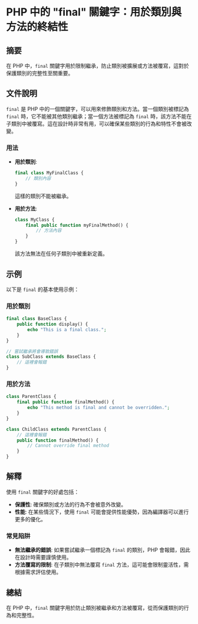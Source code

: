 <!--
Meta Description: # PHP 中的 "final" 關鍵字：用於類別與方法的終結性 ## 摘要 在 PHP 中，`final` 關鍵字用於限制繼承，防止類別被擴展或方法被覆寫，這對於保護類別的完整性至關重要。 ## 文件說明 `final` 是 PHP 中的一個關鍵字，可以用來修飾類別和方法。當一個類別被標記為 `f...
Meta Keywords: final, php, class, public, function
-->

# PHP 中的 "final" 關鍵字：用於類別與方法的終結性

## 摘要
在 PHP 中，`final` 關鍵字用於限制繼承，防止類別被擴展或方法被覆寫，這對於保護類別的完整性至關重要。

## 文件說明
`final` 是 PHP 中的一個關鍵字，可以用來修飾類別和方法。當一個類別被標記為 `final` 時，它不能被其他類別繼承；當一個方法被標記為 `final` 時，該方法不能在子類別中被覆寫。這在設計時非常有用，可以確保某些類別的行為和特性不會被改變。

### 用法
- **用於類別**: 
  ```php
  final class MyFinalClass {
      // 類別內容
  }
  ```
  這樣的類別不能被繼承。

- **用於方法**: 
  ```php
  class MyClass {
      final public function myFinalMethod() {
          // 方法內容
      }
  }
  ```
  該方法無法在任何子類別中被重新定義。

## 示例
以下是 `final` 的基本使用示例：

### 用於類別
```php
final class BaseClass {
    public function display() {
        echo "This is a final class.";
    }
}

// 嘗試繼承將會導致錯誤
class SubClass extends BaseClass {
    // 這裡會報錯
}
```

### 用於方法
```php
class ParentClass {
    final public function finalMethod() {
        echo "This method is final and cannot be overridden.";
    }
}

class ChildClass extends ParentClass {
    // 這裡會報錯
    public function finalMethod() {
        // Cannot override final method
    }
}
```

## 解釋
使用 `final` 關鍵字的好處包括：
- **保護性**: 確保類別或方法的行為不會被意外改變。
- **性能**: 在某些情況下，使用 `final` 可能會提供性能優勢，因為編譯器可以進行更多的優化。

### 常見陷阱
- **無法繼承的錯誤**: 如果嘗試繼承一個標記為 `final` 的類別，PHP 會報錯，因此在設計時需要謹慎使用。
- **方法覆寫的限制**: 在子類別中無法覆寫 `final` 方法，這可能會限制靈活性，需根據需求評估使用。

## 總結
在 PHP 中，`final` 關鍵字用於防止類別被繼承和方法被覆寫，從而保護類別的行為和完整性。